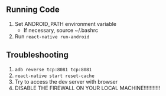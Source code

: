 ## Running Code
1. Set ANDROID_PATH environment variable 
    * If necessary, source ~/.bashrc
2. Run `react-native run-android`

## Troubleshooting
1. `adb reverse tcp:8081 tcp:8081`
2. `react-native start reset-cache`
3. Try to access the dev server with browser
4. DISABLE THE FIREWALL ON YOUR LOCAL MACHINE!!!!!!!!!!!
